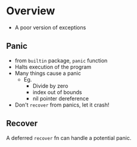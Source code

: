 # Overview

- A poor version of exceptions

## Panic

- from `builtin` package, `panic` function
- Halts execution of the program
- Many things cause a panic
  - Eg.
    - Divide by zero
    - index out of bounds
    - nil pointer dereference
- Don't `recover` from panics, let it crash!

## Recover

A deferred `recover` fn can handle a potential panic.
